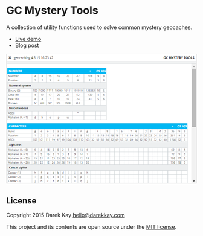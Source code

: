 # GC Mystery Tools

A collection of utility functions used to solve common mystery geocaches.

 * [Live demo](https://darekkay.com/geocaching/)
 * [Blog post](https://darekkay.com/blog/puzzle-solving-tool-for-geocaching/)

![Screenshot](screenshot.png)


## License

Copyright 2015 Darek Kay <hello@darekkay.com>  

This project and its contents are open source under the [MIT license](LICENSE.txt).
